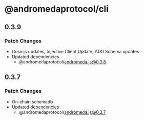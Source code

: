 # @andromedaprotocol/cli

## 0.3.9

### Patch Changes

- Cosmjs updates, Injective Client Update, ADO Schema updates
- Updated dependencies
  - @andromedaprotocol/andromeda.js@0.3.8

## 0.3.7

### Patch Changes

- On-chain schemadb
- Updated dependencies
  - @andromedaprotocol/andromeda.js@0.3.7
